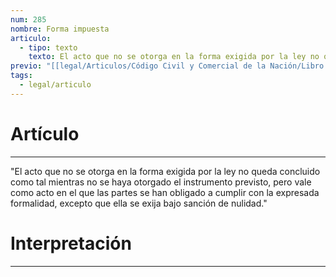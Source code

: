 ```yaml
---
num: 285
nombre: Forma impuesta
articulo:
  - tipo: texto
    texto: El acto que no se otorga en la forma exigida por la ley no queda concluido como tal mientras no se haya otorgado el instrumento previsto, pero vale como acto en el que las partes se han obligado a cumplir con la expresada formalidad, excepto que ella se exija bajo sanción de nulidad.
previo: "[[legal/Articulos/Código Civil y Comercial de la Nación/Libro Primero/Título 4/Capítulo 5/Sección 3/Sección 3, Forma y prueba del acto jurídico.md|Sección 3, Forma y prueba del acto jurídico]]"
tags:
  - legal/articulo
---
```

# Artículo
---
"El acto que no se otorga en la forma exigida por la ley no queda concluido como tal mientras no se haya otorgado el instrumento previsto, pero vale como acto en el que las partes se han obligado a cumplir con la expresada formalidad, excepto que ella se exija bajo sanción de nulidad."

# Interpretación
---

